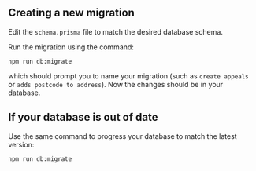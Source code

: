## Creating a new migration

Edit the `schema.prisma` file to match the desired database schema.

Run the migration using the command:

```shell
npm run db:migrate
```

which should prompt you to name your migration (such as `create appeals` or `adds postcode to address`). Now the changes should be in your database.

## If your database is out of date

Use the same command to progress your database to match the latest version:

```shell
npm run db:migrate
```
